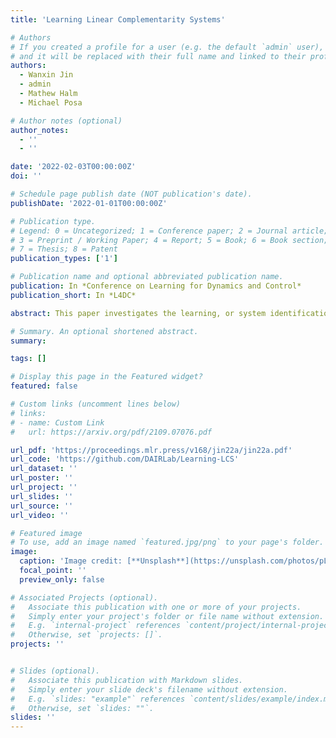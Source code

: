 ```yaml
---
title: 'Learning Linear Complementarity Systems'

# Authors
# If you created a profile for a user (e.g. the default `admin` user), write the username (folder name) here
# and it will be replaced with their full name and linked to their profile.
authors:
  - Wanxin Jin
  - admin
  - Mathew Halm
  - Michael Posa

# Author notes (optional)
author_notes:
  - ''
  - ''

date: '2022-02-03T00:00:00Z'
doi: ''

# Schedule page publish date (NOT publication's date).
publishDate: '2022-01-01T00:00:00Z'

# Publication type.
# Legend: 0 = Uncategorized; 1 = Conference paper; 2 = Journal article;
# 3 = Preprint / Working Paper; 4 = Report; 5 = Book; 6 = Book section;
# 7 = Thesis; 8 = Patent
publication_types: ['1']

# Publication name and optional abbreviated publication name.
publication: In *Conference on Learning for Dynamics and Control*
publication_short: In *L4DC*

abstract: This paper investigates the learning, or system identification, of a class of piecewise-affine dynamical systems known as linear complementarity systems (LCSs). We propose a violation-based loss which enables efficient learning of the LCS parameterization, without prior knowledge of the hybrid mode boundaries, using gradient-based methods. The proposed violation-based loss incorporates both dynamics prediction loss and a novel complementarity - violation loss. We show several properties attained by this loss formulation, including its differentiability, the efficient computation of first- and second-order derivatives, and its relationship to the traditional prediction loss, which strictly enforces complementarity. We apply this violation-based loss formulation to learn LCSs with tens of thousands of (potentially stiff) hybrid modes. The results demonstrate a state-of-the-art ability to identify piecewise-affine dynamics, outperforming the clustering-based piecewise-affine regression methods and the methods which must differentiate through non-smooth linear complementarity constraints.

# Summary. An optional shortened abstract.
summary:

tags: []

# Display this page in the Featured widget?
featured: false

# Custom links (uncomment lines below)
# links:
# - name: Custom Link
#   url: https://arxiv.org/pdf/2109.07076.pdf

url_pdf: 'https://proceedings.mlr.press/v168/jin22a/jin22a.pdf'
url_code: 'https://github.com/DAIRLab/Learning-LCS'
url_dataset: ''
url_poster: ''
url_project: ''
url_slides: ''
url_source: ''
url_video: ''

# Featured image
# To use, add an image named `featured.jpg/png` to your page's folder.
image:
  caption: 'Image credit: [**Unsplash**](https://unsplash.com/photos/pLCdAaMFLTE)'
  focal_point: ''
  preview_only: false

# Associated Projects (optional).
#   Associate this publication with one or more of your projects.
#   Simply enter your project's folder or file name without extension.
#   E.g. `internal-project` references `content/project/internal-project/index.md`.
#   Otherwise, set `projects: []`.
projects: ''


# Slides (optional).
#   Associate this publication with Markdown slides.
#   Simply enter your slide deck's filename without extension.
#   E.g. `slides: "example"` references `content/slides/example/index.md`.
#   Otherwise, set `slides: ""`.
slides: ''
---
```


